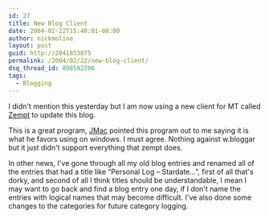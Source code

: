 ```yaml
---
id: 27
title: New Blog Client
date: 2004-02-22T15:40:01-08:00
author: nickmoline
layout: post
guid: http://2041853875
permalink: /2004/02/22/new-blog-client/
dsq_thread_id: 898592206
tags:
  - Blogging
---
```

I didn't mention this yesterday but I am now using a new client for MT called <a target="_blank" title="Zempt" href="http://zempt.org/">Zempt</a> to update this blog.

This is a great program, [JMac](http://www.jmaclabs.com/) pointed this program out to me saying it is what he favors using on windows. I must agree. Nothing against w.bloggar but it just didn't support everything that zempt does.

In other news, I've gone through all my old blog entries and renamed all of the entries that had a title like &#8220;Personal Log &#8211; Stardate&#8230;&#8221;, first of all that's dorky, and second of all I think titles should be understandable, I mean I may want to go back and find a blog entry one day, if I don't name the entries with logical names that may become difficult. I've also done some changes to the categories for future category logging.